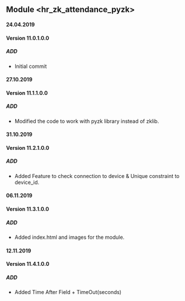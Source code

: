 ## Module <hr_zk_attendance_pyzk>

#### 24.04.2019
#### Version 11.0.1.0.0
##### ADD
- Initial commit

#### 27.10.2019
#### Version 11.1.1.0.0
##### ADD
- Modified the code to work with pyzk library instead of zklib.

#### 31.10.2019
#### Version 11.2.1.0.0
##### ADD
- Added Feature to check connection to device & Unique constraint to device_id.

#### 06.11.2019
#### Version 11.3.1.0.0
##### ADD
- Added index.html and images for the module.

#### 12.11.2019
#### Version 11.4.1.0.0
##### ADD
 - Added Time After Field + TimeOut(seconds)
 